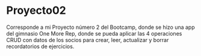 # Proyecto02
Corresponde a mi Proyecto número 2 del Bootcamp, donde se hizo una app del gimnasio One More Rep, donde se pueda aplicar las 4 operaciones CRUD con datos de los socios para crear, leer, actualizar y borrar recordatorios de ejercicios. 
